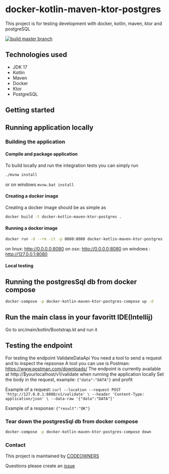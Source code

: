 # docker-kotlin-maven-ktor-postgres
This project is for testing development with docker, kotlin, maven, ktor and postgreSQL

[![build master branch](https://github.com/MikAoJk/docker-kotlin-maven-ktor-postgres/actions/workflows/build.yml/badge.svg?branch=master)](https://github.com/MikAoJk/docker-kotlin-maven-ktor-postgres/actions/workflows/build.yml)

## Technologies used
* JDK 17
* Kotlin
* Maven
* Docker
* Ktor
* PostgreSQL

## Getting started
## Running application locally

### Building the application
#### Compile and package application
To build locally and run the integration tests you can simply run
``` bash
./mvnw install
``` 
or on windows 
`mvnw.bat install`

#### Creating a docker image
Creating a docker image should be as simple as 
``` bash
docker build -t docker-kotlin-maven-ktor-postgres .
```

#### Running a docker image
``` bash
docker run -d --rm -it -p 8080:8080 docker-kotlin-maven-ktor-postgres
```
on linux: http://0.0.0.0:8080
on osx: http://0.0.0.0:8080
on windows : http://127.0.0.1:8080

#### Local testing
## Running the postgresSql db from docker compose
``` bash
docker-compose -p docker-kotlin-maven-ktor-postgres-compose up -d
```

## Run the main class in your favoritt IDE(Intellij)
Go to src/main/kotlin/Bootstrap.kt and run it

## Testing the endpoint
For testing the endpoint ValidateDataApi
You need a tool to send a request and to inspect the repsonse
A tool you can use is Postman: https://www.postman.com/downloads/
The endpoint is currently available at http://$yourlocalhost/v1/validate when running the application locally 
Set the body in the request, example: `{"data":"DATA"}` and profit

Example of a request:
`curl --location --request POST 'http://127.0.0.1:8080/v1/validate' \
--header 'Content-Type: application/json' \
--data-raw '{"data":"DATA"}'`

Example of a response:
`{"result":"OK"}`

### Tear down the postgresSql db from docker compose
``` bash
docker-compose -p docker-kotlin-maven-ktor-postgres-compose down
```

### Contact

This project is maintained by [CODEOWNERS](CODEOWNERS)

Questions please create an
[issue](https://github.com/MikAoJk/docker-kotlin-maven-ktor-postgres/issues)



